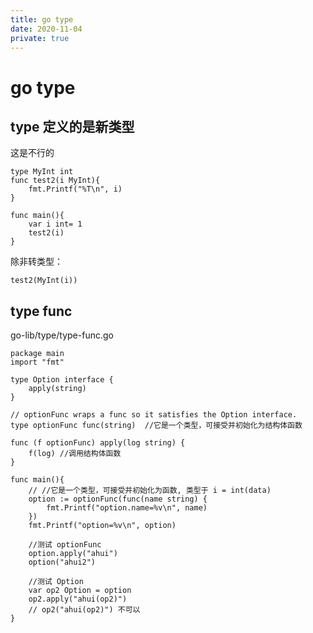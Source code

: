 ```yaml
---
title: go type
date: 2020-11-04
private: true
---
```

# go type
## type 定义的是新类型
这是不行的

    type MyInt int
    func test2(i MyInt){
        fmt.Printf("%T\n", i)
    }

    func main(){
        var i int= 1
        test2(i)
    }

除非转类型：

    test2(MyInt(i))

## type func
go-lib/type/type-func.go

    package main
    import "fmt"

    type Option interface {
        apply(string)
    }

    // optionFunc wraps a func so it satisfies the Option interface.
    type optionFunc func(string)  //它是一个类型，可接受并初始化为结构体函数

    func (f optionFunc) apply(log string) {
        f(log) //调用结构体函数
    }

    func main(){
        // //它是一个类型，可接受并初始化为函数, 类型于 i = int(data)
        option := optionFunc(func(name string) {
            fmt.Printf("option.name=%v\n", name)
        })
        fmt.Printf("option=%v\n", option)

        //测试 optionFunc
        option.apply("ahui")
        option("ahui2")

        //测试 Option
        var op2 Option = option
        op2.apply("ahui(op2)")
        // op2("ahui(op2)") 不可以
    }
